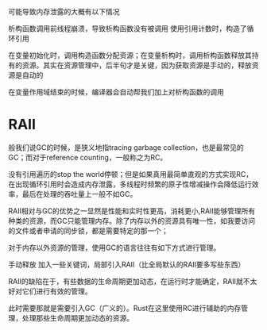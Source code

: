 
可能导致内存泄露的大概有以下情况

析构函数调用前线程崩溃，导致析构函数没有被调用
使用引用计数时，构造了循环引用

在变量初始化时，调用构造函数分配资源；在变量析构时，调用析构函数释放其持有的资源。其实在资源管理中，后半句才是关键，因为获取资源是手动的，释放资源是自动的

在变量作用域结束的时候，编译器会自动帮我们加上对析构函数的调用


# RAII 

般我们说GC的时候，是狭义地指tracing garbage collection，也是最常见的GC；而对于reference counting，一般称之为RC。

没有引用遍历的stop the world停顿；但是如果真用最简单直观的方式实现RC，在出现循环引用时会造成内存泄露，多线程时频繁的原子性增减操作会降低运行效率，最后在处理的吞吐量上一般不如GC。

RAII相对与GC的优势之一显然是性能和实时性更高，消耗更小,RAII能够管理所有种类的资源，而GC只能管理内存。除了内存以外的资源具有唯一性，如我要访问的文件或者申请的同步锁，都是需要特定的那一个；


对于内存以外资源的管理，使用GC的语言往往有如下方式进行管理。

手动释放
加入一些关键词，局部引入RAII（比全局默认的RAII要多写些东西）


RAII的缺陷在于，有些数据的生命周期更加动态，在运行时才能确定，RAII就不太好对它们进行有效的管理。

此时需要那就是需要引入GC（广义的）。Rust在这里使用RC进行辅助的内存管理，处理那些生命周期更加动态的资源。